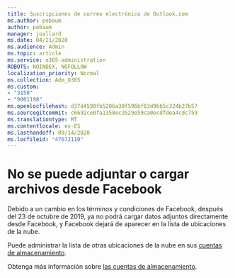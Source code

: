 ```yaml
---
title: Suscripciones de correo electrónico de Outlook.com
ms.author: pebaum
author: pebaum
manager: joallard
ms.date: 04/21/2020
ms.audience: Admin
ms.topic: article
ms.service: o365-administration
ROBOTS: NOINDEX, NOFOLLOW
localization_priority: Normal
ms.collection: Adm_O365
ms.custom:
- "3158"
- "9001198"
ms.openlocfilehash: d37d4590fb5206a30f596bf83d9665c324b27b57
ms.sourcegitcommit: c6692ce0fa1358ec3529e59ca0ecdfdea4cdc759
ms.translationtype: MT
ms.contentlocale: es-ES
ms.lasthandoff: 09/14/2020
ms.locfileid: "47672110"
---
```

# <a name="unable-to-attach-or-upload-files-from-facebook"></a>No se puede adjuntar o cargar archivos desde Facebook

Debido a un cambio en los términos y condiciones de Facebook, después del 23 de octubre de 2019, ya no podrá cargar datos adjuntos directamente desde Facebook, y Facebook dejará de aparecer en la lista de ubicaciones de la nube. 

Puede administrar la lista de otras ubicaciones de la nube en sus [cuentas de almacenamiento](https://go.microsoft.com/fwlink/?linkid=2111075).

Obtenga más información sobre [las cuentas de almacenamiento](https://support.office.com/article/477cb7cc-5732-4c40-8f23-30472de8138a).
  